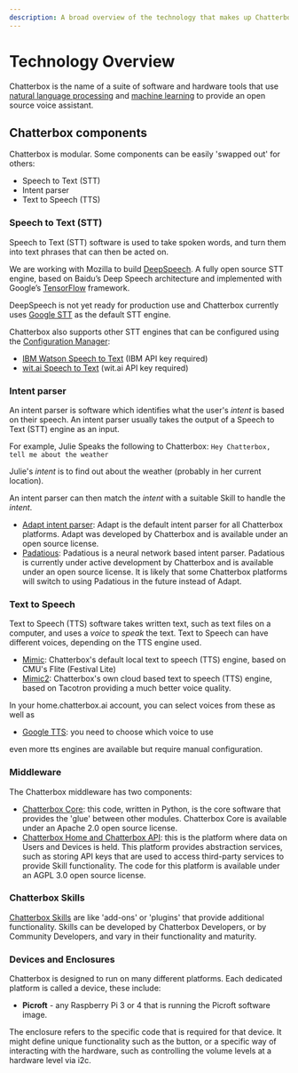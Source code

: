 ```yaml
---
description: A broad overview of the technology that makes up Chatterbox AI.
---
```


# Technology Overview

Chatterbox is the name of a suite of software and hardware tools that use [natural language processing](https://en.wikipedia.org/wiki/Natural_language_processing) and [machine learning](https://en.wikipedia.org/wiki/Machine_learning) to provide an open source voice assistant.


## Chatterbox components

Chatterbox is modular. Some components can be easily 'swapped out' for others:

* Speech to Text \(STT\)
* Intent parser
* Text to Speech \(TTS\)


### Speech to Text \(STT\)

Speech to Text \(STT\) software is used to take spoken words, and turn them into text phrases that can then be acted on.

We are working with Mozilla to build [DeepSpeech](https://github.com/mozilla/DeepSpeech). A fully open source STT engine, based on Baidu’s Deep Speech architecture and implemented with Google’s [TensorFlow](https://www.tensorflow.org/) framework.

DeepSpeech is not yet ready for production use and Chatterbox currently uses [Google STT](https://cloud.google.com/speech/) as the default STT engine.

Chatterbox also supports other STT engines that can be configured using the [Configuration Manager](../using-chatterbox-ai/customizations/config-manager.md):

* [IBM Watson Speech to Text](https://www.ibm.com/watson/services/speech-to-text/) \(IBM API key required\)
* [wit.ai Speech to Text](https://wit.ai/blog/2014/02/12/speech-api) \(wit.ai API key required\)

### Intent parser

An intent parser is software which identifies what the user's _intent_ is based on their speech. An intent parser usually takes the output of a Speech to Text \(STT\) engine as an input.

For example, Julie Speaks the following to Chatterbox: `Hey Chatterbox, tell me about the weather`

Julie's _intent_ is to find out about the weather \(probably in her current location\).

An intent parser can then match the _intent_ with a suitable Skill to handle the _intent_.

* [Adapt intent parser](https://github.com/ChatterboxAI/adapt): Adapt is the default intent parser for all Chatterbox platforms. Adapt was developed by Chatterbox and is available under an open source license.
* [Padatious](https://github.com/ChatterboxAI/padatious): Padatious is a neural network based intent parser. Padatious is currently under active development by Chatterbox and is available under an open source license. It is likely that some Chatterbox platforms will switch to using Padatious in the future instead of Adapt.

### Text to Speech

Text to Speech \(TTS\) software takes written text, such as text files on a computer, and uses a _voice_ to _speak_ the text. Text to Speech can have different voices, depending on the TTS engine used.

* [Mimic](https://github.com/ChatterboxAI/mimic): Chatterbox's default local text to speech \(TTS\) engine, based on CMU's Flite \(Festival Lite\)
* [Mimic2](https://github.com/ChatterboxAI/mimic2): Chatterbox's own cloud based text to speech \(TTS\) engine, based on Tacotron providing a much better voice quality.

In your home.chatterbox.ai account, you can select voices from these as well as

* [Google TTS](https://play.google.com/store/apps/details?id=com.google.android.tts): you need to choose which voice to use

even more tts engines are available but require manual configuration.

### Middleware

The Chatterbox middleware has two components:

* [Chatterbox Core](https://github.com/ChatterboxAI/chatterbox-core): this code, written in Python, is the core software that provides the 'glue' between other modules. Chatterbox Core is available under an Apache 2.0 open source license.
* [Chatterbox Home and Chatterbox API](https://home.chatterbox.ai): this is the platform where data on Users and Devices is held. This platform provides abstraction services, such as storing API keys that are used to access third-party services to provide Skill functionality. The code for this platform is available under an AGPL 3.0 open source license.

### Chatterbox Skills

[Chatterbox Skills](https://github.com/ChatterboxAI/chatterbox-skills) are like 'add-ons' or 'plugins' that provide additional functionality. Skills can be developed by Chatterbox Developers, or by Community Developers, and vary in their functionality and maturity.

### Devices and Enclosures

Chatterbox is designed to run on many different platforms. Each dedicated platform is called a device, these include:

* **Picroft** - any Raspberry Pi 3 or 4 that is running the Picroft software image.

The enclosure refers to the specific code that is required for that device. 
It might define unique functionality such as the button, or a specific way of interacting with the hardware, such as controlling the volume levels at a hardware level via i2c.

